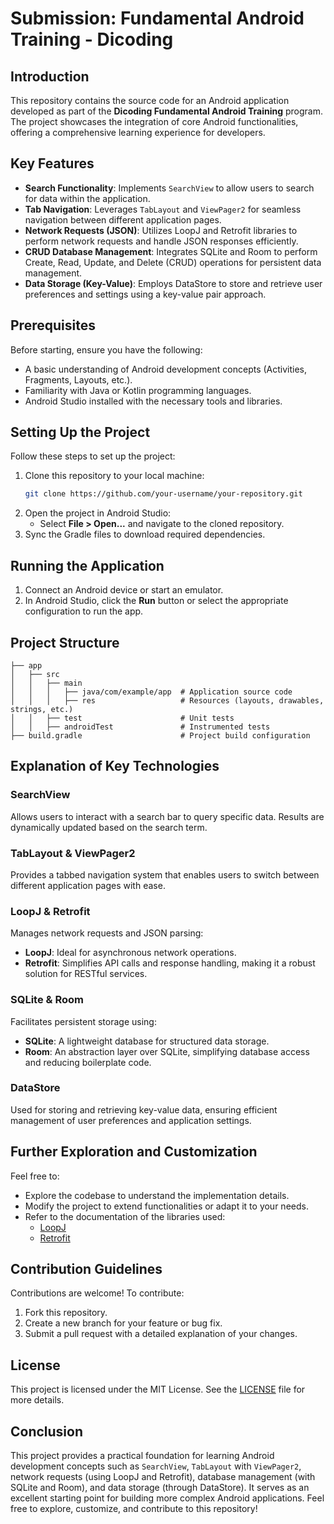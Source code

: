 # Submission: Fundamental Android Training - Dicoding

## Introduction

This repository contains the source code for an Android application developed as part of the **Dicoding Fundamental Android Training** program. The project showcases the integration of core Android functionalities, offering a comprehensive learning experience for developers.

## Key Features

- **Search Functionality**: Implements `SearchView` to allow users to search for data within the application.
- **Tab Navigation**: Leverages `TabLayout` and `ViewPager2` for seamless navigation between different application pages.
- **Network Requests (JSON)**: Utilizes LoopJ and Retrofit libraries to perform network requests and handle JSON responses efficiently.
- **CRUD Database Management**: Integrates SQLite and Room to perform Create, Read, Update, and Delete (CRUD) operations for persistent data management.
- **Data Storage (Key-Value)**: Employs DataStore to store and retrieve user preferences and settings using a key-value pair approach.

## Prerequisites

Before starting, ensure you have the following:

- A basic understanding of Android development concepts (Activities, Fragments, Layouts, etc.).
- Familiarity with Java or Kotlin programming languages.
- Android Studio installed with the necessary tools and libraries.

## Setting Up the Project

Follow these steps to set up the project:

1. Clone this repository to your local machine:
   ```bash
   git clone https://github.com/your-username/your-repository.git
   ```
2. Open the project in Android Studio:
   - Select **File > Open...** and navigate to the cloned repository.
3. Sync the Gradle files to download required dependencies.

## Running the Application

1. Connect an Android device or start an emulator.
2. In Android Studio, click the **Run** button or select the appropriate configuration to run the app.

## Project Structure

```plaintext
├── app
│   ├── src
│   │   ├── main
│   │   │   ├── java/com/example/app  # Application source code
│   │   │   ├── res                   # Resources (layouts, drawables, strings, etc.)
│   │   ├── test                      # Unit tests
│   │   ├── androidTest               # Instrumented tests
├── build.gradle                      # Project build configuration
```

## Explanation of Key Technologies

### SearchView
Allows users to interact with a search bar to query specific data. Results are dynamically updated based on the search term.

### TabLayout & ViewPager2
Provides a tabbed navigation system that enables users to switch between different application pages with ease.

### LoopJ & Retrofit
Manages network requests and JSON parsing:
- **LoopJ**: Ideal for asynchronous network operations.
- **Retrofit**: Simplifies API calls and response handling, making it a robust solution for RESTful services.

### SQLite & Room
Facilitates persistent storage using:
- **SQLite**: A lightweight database for structured data storage.
- **Room**: An abstraction layer over SQLite, simplifying database access and reducing boilerplate code.

### DataStore
Used for storing and retrieving key-value data, ensuring efficient management of user preferences and application settings.

## Further Exploration and Customization

Feel free to:

- Explore the codebase to understand the implementation details.
- Modify the project to extend functionalities or adapt it to your needs.
- Refer to the documentation of the libraries used:
  - [LoopJ](https://loopj.com/)
  - [Retrofit](https://square.github.io/retrofit/)

## Contribution Guidelines

Contributions are welcome! To contribute:

1. Fork this repository.
2. Create a new branch for your feature or bug fix.
3. Submit a pull request with a detailed explanation of your changes.

## License

This project is licensed under the MIT License. See the [LICENSE](LICENSE) file for more details.

## Conclusion

This project provides a practical foundation for learning Android development concepts such as `SearchView`, `TabLayout` with `ViewPager2`, network requests (using LoopJ and Retrofit), database management (with SQLite and Room), and data storage (through DataStore). It serves as an excellent starting point for building more complex Android applications. Feel free to explore, customize, and contribute to this repository!
